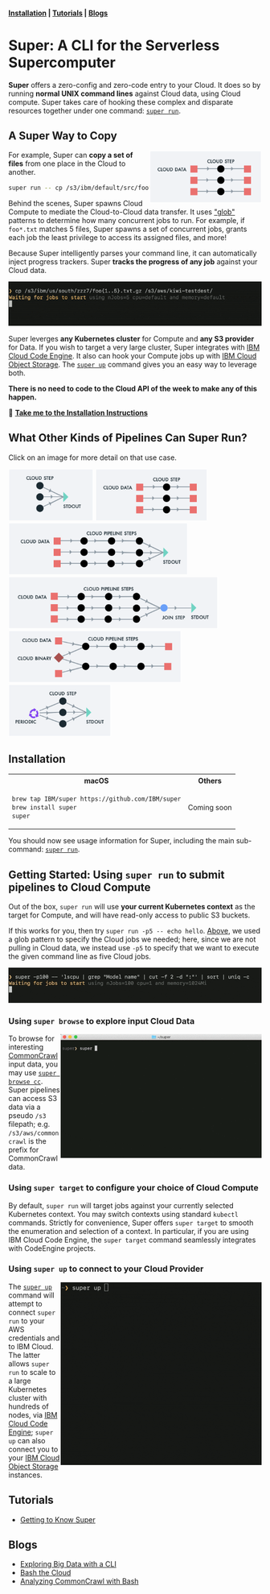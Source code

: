 #### [Installation](#installation) | [Tutorials](#tutorials) | [Blogs](#blogs)

# Super: A CLI for the Serverless Supercomputer

**Super** offers a zero-config and zero-code entry to your Cloud. It
does so by running **normal UNIX command lines** against Cloud data,
using Cloud compute. Super takes care of hooking these complex and
disparate resources together under one command: [`super
run`](docs/commands/super-run.md).

<a name="super-copy">

## A Super Way to Copy

[<img align="right" src="docs/examples/images/runvis2.png"
height="104">](docs/examples/example2.md)

For example, Super can **copy a set of files** from one place in the
Cloud to another.

```sh
super run -- cp /s3/ibm/default/src/foo*.txt /s3/aws/dst
```

Behind the scenes, Super spawns Cloud Compute to mediate the
Cloud-to-Cloud data transfer. It uses
["glob"](https://en.wikipedia.org/wiki/Glob_(programming)) patterns to
determine how many concurrent jobs to run. For example, if `foo*.txt`
matches 5 files, Super spawns a set of concurrent jobs, grants each
job the least privilege to access its assigned files, and more!

Because Super intelligently parses your command line, it can
automatically inject progress trackers. Super **tracks the progress of
any job** against your Cloud data.

<img title="Super can copy
your Cloud data rapidly, across providers or regions within the Cloud"
alt="Animated GIF of super copy"
src="docs/blogs/1-Super-Overview/super-cp-5-with-progress.gif">

Super leverges **any Kubernetes cluster** for Compute and **any S3
provider** for Data. If you wish to target a very large cluster, Super
integrates with [IBM Cloud Code
Engine](https://www.ibm.com/cloud/code-engine). It also can hook your
Compute jobs up with [IBM Cloud Object
Storage](https://www.ibm.com/cloud/object-storage). The [`super
up`](docs/commands/super-up.md) command gives you an easy way to
leverage both.

**There is no need to code to the Cloud API of the week to make any of
this happen.**

:rocket: **[Take me to the Installation Instructions](#installation)**

## What Other Kinds of Pipelines Can Super Run?

Click on an image for more detail on that use case.

[<img src="docs/examples/images/runvis1.png" height="104">](docs/examples/example1.md)
[<img src="docs/examples/images/runvis2.png" height="104">](docs/examples/example2.md)
[<img src="docs/examples/images/runvis3.png" height="104">](docs/examples/example3.md)
[<img src="docs/examples/images/runvis4.png" height="104">](docs/examples/example4.md)
[<img src="docs/examples/images/runvis5.png" height="104">](docs/examples/example5.md)
[<img src="docs/examples/images/runvis6.png" height="104">](docs/examples/example6.md)

## Installation

<!--[macOS Intel](https://github.com/IBM/super/releases/latest/download/Super-darwin-x64.tar.bz2) **|** [macOS Apple Silicon](https://github.com/IBM/super/releases/latest/download/Super-darwin-arm64.tar.bz2)-->

<table>
  <tr><th>macOS</th><th>Others</th></tr>
  <tr>
    <td>

```sh
brew tap IBM/super https://github.com/IBM/super
brew install super
super
```

</td>
<td>
Coming soon
</td>
  </tr>
</table>
        
You should now see usage information for Super, including the main
sub-command: [`super run`](docs/commands/super-run.md).

## Getting Started: Using `super run` to submit pipelines to Cloud Compute

Out of the box, `super run` will use **your current Kubernetes
context** as the target for Compute, and will have read-only access to
public S3 buckets. 

If this works for you, then try `super run -p5 -- echo
hello`. [Above](#super-copy), we used a glob pattern to specify the
Cloud jobs we needed; here, since we are not pulling in Cloud data, we
instead use `-p5` to specify that we want to execute the given command
line as five Cloud jobs.

<img title="Super takes a normal UNIX command line, and runs it in parallel, in the Cloud" alt="Super auto-scales normal UNIX command lines" src="docs/blogs/1-Super-Overview/super-lscpu-100-with-progress.gif">

### Using `super browse` to explore input Cloud Data

<img align="right" src="docs/tutorial/basics/commoncrawling.gif" width="400">

To browse for interesting [CommonCrawl](https://commoncrawl.org/)
input data, you may use [`super browse
cc`](docs/tutorial/basics/super-browse.md). Super pipelines can access
S3 data via a pseudo `/s3` filepath; e.g. `/s3/aws/commoncrawl` is the
prefix for CommonCrawl data.

### Using `super target` to configure your choice of Cloud Compute

By default, `super run` will target jobs against your currently
selected Kubernetes context. You may switch contexts using standard
`kubectl` commands. Strictly for convenience, Super offers `super
target` to smooth the enumeration and selection of a context. In
particular, if you are using IBM Cloud Code Engine, the `super target`
command seamlessly integrates with CodeEngine projects.

### Using `super up` to connect to your Cloud Provider

<img title="The super up command helps you with prerequisites" alt="The super up command helps you with prerequisites" src="docs/commands/super-up.gif" align="right" width="400">

The [`super up`](docs/commands/super-up.md) command will attempt to
connect `super run` to your AWS credentials and to IBM Cloud. The
latter allows `super run` to scale to a large Kubernetes cluster with
hundreds of nodes, via [IBM Cloud Code
Engine](https://www.ibm.com/cloud/code-engine); `super up` can also
connect you to your [IBM Cloud Object
Storage](https://www.ibm.com/cloud/object-storage) instances.

## Tutorials

- [Getting to Know Super](docs/tutorial/basics/#readme)

## Blogs

- [Exploring Big Data with a CLI](https://medium.com/the-graphical-terminal/exploring-big-data-with-a-cli-59af31d38756)
- [Bash the Cloud](docs/blogs/1-Super-Overview#readme)
- [Analyzing CommonCrawl with Bash](docs/blogs/2-Super-CommonCrawl#readme)
